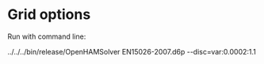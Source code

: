 # Grid options

Run with command line:

../../../bin/release/OpenHAMSolver EN15026-2007.d6p --disc=var:0.0002:1.1

